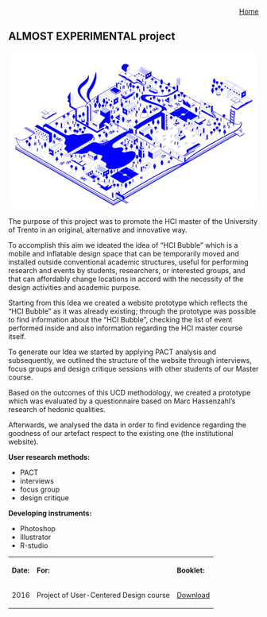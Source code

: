 <p align="right">
    <a href="https://gobrac.github.io/Portfolio/">Home </a> 
</p>

## ALMOST EXPERIMENTAL project

<img src="https://raw.githubusercontent.com/gobrac/Portfolio/master/images/almostExp.webp"/>

The purpose of this project was to promote the HCI master of the University of Trento in an original, alternative and innovative way.

To accomplish this aim we ideated the idea of “HCI Bubble” which is a mobile and inflatable design space that can be temporarily moved and installed outside conventional academic structures, useful for performing research and events by students, researchers, or interested groups, and that can affordably change locations in accord with the necessity of the design activities and academic purpose.

Starting from this Idea we created a website prototype which reflects the “HCI Bubble” as it was already existing; through the prototype was possible to find information about the “HCI Bubble”, checking the list of event performed inside and also information regarding the HCI master course itself.

To generate our Idea we started by applying PACT analysis and subsequently, we outlined the structure of the website through interviews, focus groups and design critique sessions with other students of our Master course.

Based on the outcomes of this UCD methodology, we created a prototype which was evaluated by a questionnaire based on Marc Hassenzahl’s research of hedonic qualities.

Afterwards, we analysed the data in order to find evidence regarding the goodness of our artefact respect to the existing one (the institutional website).

<b>User research methods:</b>
<ul>
<li>PACT 
<li>interviews 
<li>focus group 
<li>design critique 
</ul>


<b>Developing instruments:</b>
<ul>
<li>Photoshop
<li>Illustrator
<li>R-studio
</ul>
  
  
  <table >
  <tr>
    <th><p align="left">Date:      </p></th>
    <th><p align="left">For:       </p></th>
    <th><p align="left">Booklet:   </p></th>
      <tr>
    <td><p align="right"> 2016             </p></td>
    <td><p align="right"> Project of User-Centered Design course </p></td>
    <td><p align="right">   <a href="https://github.com/gobrac/Portfolio/blob/master/Projects/Booklet.pdf">Download</a>  </p></td>
  </tr>
  </tr>
</table>

